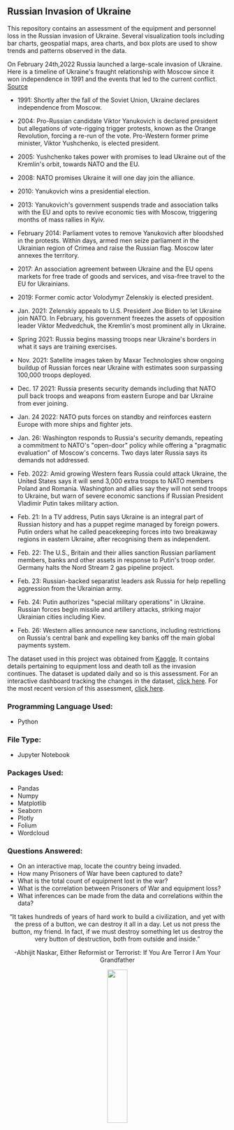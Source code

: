 ## Russian Invasion of Ukraine
This repository contains an assessment of the equipment and personnel loss in the Russian invasion of Ukraine. Several visualization tools including bar charts, geospatial maps, area charts, and box plots are used to show trends and patterns observed in the data. 

On February 24th,2022 Russia launched a large-scale invasion of Ukraine. Here is a timeline of Ukraine's fraught relationship with Moscow since it won independence in 1991 and the events that led to the current conflict. [Source](https://www.reuters.com/world/europe/events-leading-up-russias-invasion-ukraine-2022-02-28/)

- 1991: Shortly after the fall of the Soviet Union, Ukraine declares independence from Moscow.

- 2004: Pro-Russian candidate Viktor Yanukovich is declared president but allegations of vote-rigging trigger protests, known as the Orange Revolution, forcing a re-run of the vote. Pro-Western former prime minister, Viktor Yushchenko, is elected president.

- 2005: Yushchenko takes power with promises to lead Ukraine out of the Kremlin's orbit, towards NATO and the EU.

- 2008: NATO promises Ukraine it will one day join the alliance.

- 2010: Yanukovich wins a presidential election.

- 2013: Yanukovich's government suspends trade and association talks with the EU and opts to revive economic ties with Moscow, triggering months of mass rallies in Kyiv.

- February 2014: Parliament votes to remove Yanukovich after bloodshed in the protests. Within days, armed men seize parliament in the Ukrainian region of Crimea and raise the Russian flag. Moscow later annexes the territory.

- 2017: An association agreement between Ukraine and the EU opens markets for free trade of goods and services, and visa-free travel to the EU for Ukrainians.

- 2019: Former comic actor Volodymyr Zelenskiy is elected president.

- Jan. 2021: Zelenskiy appeals to U.S. President Joe Biden to let Ukraine join NATO. In February, his government freezes the assets of opposition leader Viktor Medvedchuk, the Kremlin's most prominent ally in Ukraine.

- Spring 2021: Russia begins massing troops near Ukraine's borders in what it says are training exercises.

- Nov. 2021: Satellite images taken by Maxar Technologies show ongoing buildup of Russian forces near Ukraine with estimates soon surpassing 100,000 troops deployed.

- Dec. 17 2021: Russia presents security demands including that NATO pull back troops and weapons from eastern Europe and bar Ukraine from ever joining.

- Jan. 24 2022: NATO puts forces on standby and reinforces eastern Europe with more ships and fighter jets.

- Jan. 26: Washington responds to Russia's security demands, repeating a commitment to NATO's "open-door" policy while offering a "pragmatic evaluation" of Moscow's concerns. Two days later Russia says its demands not addressed.

- Feb. 2022: Amid growing Western fears Russia could attack Ukraine, the United States says it will send 3,000 extra troops to NATO members Poland and Romania. Washington and allies say they will not send troops to Ukraine, but warn of severe economic sanctions if Russian President Vladimir Putin takes military action.

- Feb. 21: In a TV address, Putin says Ukraine is an integral part of Russian history and has a puppet regime managed by foreign powers. Putin orders what he called peacekeeping forces into two breakaway regions in eastern Ukraine, after recognising them as independent.

- Feb. 22: The U.S., Britain and their allies sanction Russian parliament members, banks and other assets in response to Putin's troop order. Germany halts the Nord Stream 2 gas pipeline project.

- Feb. 23: Russian-backed separatist leaders ask Russia for help repelling aggression from the Ukrainian army.

- Feb. 24: Putin authorizes "special military operations" in Ukraine. Russian forces begin missile and artillery attacks, striking major Ukrainian cities including Kiev.

- Feb. 26: Western allies announce new sanctions, including restrictions on Russia's central bank and expelling key banks off the main global payments system.

The dataset used in this project was obtained from [Kaggle](https://www.kaggle.com/datasets/piterfm/2022-ukraine-russian-war?datasetId=1967621&sortBy=voteCount). It contains details pertaining to equipment loss and death toll as the invasion continues. The dataset is updated daily and so is this assessment. For an interactive dashboard tracking the changes in the dataset, [click here](https://ukraine-russia-war.streamlit.app/). For the most recent version of this assessment, [click here](https://www.kaggle.com/code/sonyalawrence/russian-invasion-of-ukraine).

### Programming Language Used:
- Python

### File Type:
- Jupyter Notebook

### Packages Used:
- Pandas
- Numpy
- Matplotlib
- Seaborn
- Plotly
- Folium
- Wordcloud

### Questions Answered:
- On an interactive map, locate the country being invaded.
- How many Prisoners of War have been captured to date?
- What is the total count of equipment lost in the war?
- What is the correlation between Prisoners of War and equipment loss?
- What inferences can be made from the data and correlations within the data?


<p align="center">
“It takes hundreds of years of hard work to build a civilization, and yet with the press of a button, we can destroy it all in a day. Let us not press the button, my friend. In fact, if we must destroy something let us destroy the very button of destruction, both from outside and inside.”
</p>
<p align="center">
-Abhijit Naskar, Either Reformist or Terrorist: If You Are Terror I Am Your Grandfather
</p>

<p align="center">
<img src="https://user-images.githubusercontent.com/92489108/170802793-a19f6345-c6a3-4495-ab47-d63c935d22d8.gif" width=30% height=30%>
</p>

